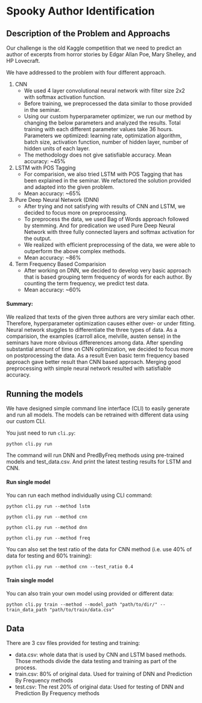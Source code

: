 # Spooky Author Identification

## Description of the Problem and Approachs

Our challenge is the old Kaggle competition that we need to predict an author of excerpts from horror stories 
by Edgar Allan Poe, Mary Shelley, and HP Lovecraft. 

We have addressed to the problem with four different approach.

1. CNN
    - We used 4 layer convolutional neural network with filter size 2x2 with softmax activation function.
    - Before training, we preprocessed the data similar to those provided in the seminar.
    - Using our custom hyperparameter optimizer, we run our method by changing the below parameters and analyzed the
        results. Total training with each different parameter values take 36 hours.
        Parameters we optimized: learning rate, optimization algorithm, batch size, activation function, number of hidden layer, 
        number of hidden units of each layer.
    - The methodology does not give satisfiable accuracy. Mean accuracy: ~45%
2. LSTM with POS Tagging
    - For comparision, we also tried LSTM with POS Tagging that has been explained in the seminar. We refactored the
    solution provided and adapted into the given problem.
    - Mean accuracy: ~65%
3. Pure Deep Neural Network (DNN)
    - After trying and not satisfying with results of CNN and LSTM, we decided to focus more on preprocessing.
    - To preprocess the data, we used Bag of Words approach followed by stemming. And for 
    predication we used Pure Deep Neural Network with three fully connected layers and softmax activation for the output.
    - We realized with efficient preprocessing of the data, we were able to outperform the above complex methods.
    - Mean accuracy: ~86%
4. Term Frequency Based Comparision
    - After working on DNN, we decided to develop very basic approach that is based grouping term frequency of words for
    each author. By counting the term frequency, we predict test data.
    - Mean accuracy: ~60%
    
#### Summary:
We realized that texts of the given three authors are very similar each other. Therefore, hyperparameter optimization
causes either over- or under fitting. Neural network stuggles to differentiate the three types of data. As a comparision,
the examples (carroll alice, melville, austen sense) in the seminars have more obvious differerences among data. After spending
substantial amount of time on CNN optimization, we decided to focus more on postprocessing the data. As a result Even basic term 
frequency based approach gave better result than CNN based approach. Merging good preprocessing with simple neural network resulted
with satisfiable accuracy.


## Running the models

We have designed simple command line interface (CLI) to easily generate and run all models. The models can be 
retrained with different data using our custom CLI.

You just need to run `cli.py`:

``python cli.py run``

The command will run DNN and PredByFreq methods using pre-trained models and test_data.csv. And print the latest
testing results for LSTM and CNN.


#### Run single model
You can run each method individually using CLI command:

``python cli.py run --method lstm``

``python cli.py run --method cnn``

``python cli.py run --method dnn``

``python cli.py run --method freq``

You can also set the test ratio of the data for CNN method (i.e. use 40% of data for testing and 60% training):

``python cli.py run --method cnn --test_ratio 0.4``


#### Train single model

You can also train your own model using provided or different data:

``python cli.py train --method --model_path "path/to/dir/" --train_data_path "path/to/train/data.csv"``


## Data

There are 3 csv files provided for testing and training:

- data.csv: whole data that is used by CNN and LSTM based methods. Those methods divide the data testing and training
as part of the process.
- train.csv: 80% of original data. Used for training of DNN and Prediction By Frequency methods
- test.csv: The rest 20% of original data: Used for testing of DNN and Prediction By Frequency methods